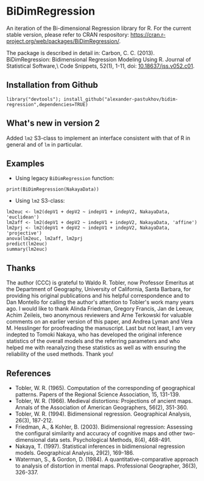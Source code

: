 # BiDimRegression

An iteration of the Bi-dimensional Regression library for R. For the current stable version, please refer to CRAN respository: https://cran.r-project.org/web/packages/BiDimRegression/.

The package is described in detail in: Carbon, C. C. (2013). BiDimRegression: Bidimensional Regression Modeling Using R. Journal of Statistical Software,\ Code Snippets, 52(1), 1-11, doi: [10.18637/jss.v052.c01](http://dx.doi.org/10.18637/jss.v052.c01).

## Installation from Github

```
library("devtools"); install_github("alexander-pastukhov/bidim-regression",dependencies=TRUE)
```

## What's new in version 2
Added `lm2` S3-class to implement an interface consistent with that of R in general and of `lm` in particular.

## Examples
* Using legacy `BiDimRegression` function:
```
print(BiDimRegression(NakayaData))
```

* Using `lm2` S3-class:
```
lm2euc <- lm2(depV1 + depV2 ~ indepV1 + indepV2, NakayaData, 'euclidean')
lm2aff <- lm2(depV1 + depV2 ~ indepV1 + indepV2, NakayaData, 'affine')
lm2prj <- lm2(depV1 + depV2 ~ indepV1 + indepV2, NakayaData, 'projective')
anova(lm2euc, lm2aff, lm2prj
predict(lm2euc)
summary(lm2euc)
```

## Thanks

The author (CCC) is grateful to Waldo R. Tobler, now Professor Emeritus at the Department of Geography, University of California, Santa Barbara, for providing his original publications and his helpful correspondence and to Dan Montello for calling the author's attention to Tobler's work many years ago. I would like to thank Alinda Friedman, Gregory Francis, Jan de Leeuw, Achim Zeileis, two anonymous reviewers and Arne Terkowski for valuable comments on an earlier version of this paper, and Andrea Lyman and Vera M. Hesslinger for proofreading the manuscript. Last but not least, I am very indepted to Tomoki Nakaya, who has developed the original inference statistics of the overall models and the referring parameters and who helped me with reanalyzing these statistics as well as with ensuring the reliability of the used methods. Thank you!

## References
* Tobler, W. R. (1965). Computation of the corresponding of geographical patterns. Papers of the Regional Science Association, 15, 131-139.
* Tobler, W. R. (1966). Medieval distortions: Projections of ancient maps. Annals of the Association of American Geographers, 56(2), 351-360.
* Tobler, W. R. (1994). Bidimensional regression. Geographical Analysis, 26(3), 187-212.
* Friedman, A., & Kohler, B. (2003). Bidimensional regression: Assessing the configural similarity and accuracy of cognitive maps and other two-dimensional data sets. Psychological Methods, 8(4), 468-491.
* Nakaya, T. (1997). Statistical inferences in bidimensional regression models. Geographical Analysis, 29(2), 169-186.
* Waterman, S., & Gordon, D. (1984). A quantitative-comparative approach to analysis of distortion in mental maps. Professional Geographer, 36(3), 326-337.
